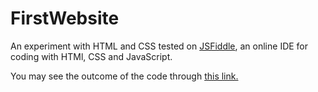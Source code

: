 # FirstWebsite

An experiment with HTML and CSS tested on [JSFiddle](https://jsfiddle.net), an online IDE for coding with HTMl, CSS and JavaScript.

You may see the outcome of the code through [this link.](https://shahidrahmat.github.io)
